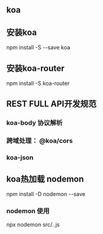 ## koa

## 安装koa
npm install -S --save koa

## 安装koa-router
npm install -S koa-router


## REST FULL API开发规范

### koa-body 协议解析
### 跨域处理： @koa/cors
### koa-json


## koa热加载 nodemon

npm install -D nodemon --save

### nodemon 使用
npx nodemon src/*.*.js



